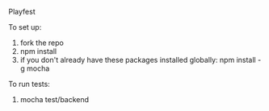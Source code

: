 Playfest


To set up:
1. fork the repo
2. npm install
3. if you don't already have these packages installed globally:
  npm install -g mocha


To run tests:
1. mocha test/backend
